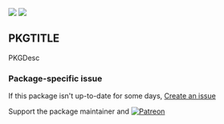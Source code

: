 [![](https://img.shields.io/chocolatey/v/pkgid?color=green&label=pkgid)](https://chocolatey.org/packages/pkgid) [![](https://img.shields.io/chocolatey/dt/pkgid)](https://chocolatey.org/packages/pkgid)

## PKGTITLE

PKGDesc

### Package-specific issue
If this package isn't up-to-date for some days, [Create an issue](https://github.com/tunisiano187/Chocolatey-packages/issues/new/choose)

Support the package maintainer and [![Patreon](https://cdn.jsdelivr.net/gh/tunisiano187/Chocolatey-packages@d15c4e19c709e7148588d4523ffc6dd3cd3c7e5e/icons/patreon.png)](https://www.patreon.com/tunisiano)
